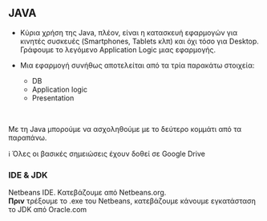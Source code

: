 ## JAVA
* Κύρια χρήση της Java, πλέον, είναι η κατασκευή εφαρμογών για κινητές συσκευές (Smartphones, Tablets κλπ) και όχι τόσο για Desktop. Γράφουμε το λεγόμενο Application Logic μιας εφαρμογής.

* Μια εφαρμογή συνήθως αποτελείται από τα τρία παρακάτω στοιχεία:
  * DB
  * Application logic
  * Presentation
 <br>
 
 Με τη Java μπορούμε να ασχοληθούμε με το δεύτερο κομμάτι από τα παραπάνω.
 

 :information_source: Όλες οι βασικές σημειώσεις έχουν δοθεί σε Google Drive
 

 
 ### IDE & JDK
 Netbeans IDE. Κατεβάζουμε από Netbeans.org. <br>
 **Πριν** τρέξουμε το .exe του Netbeans, κατεβάζουμε κάνουμε εγκατάσταση  το JDK από Oracle.com 
 
